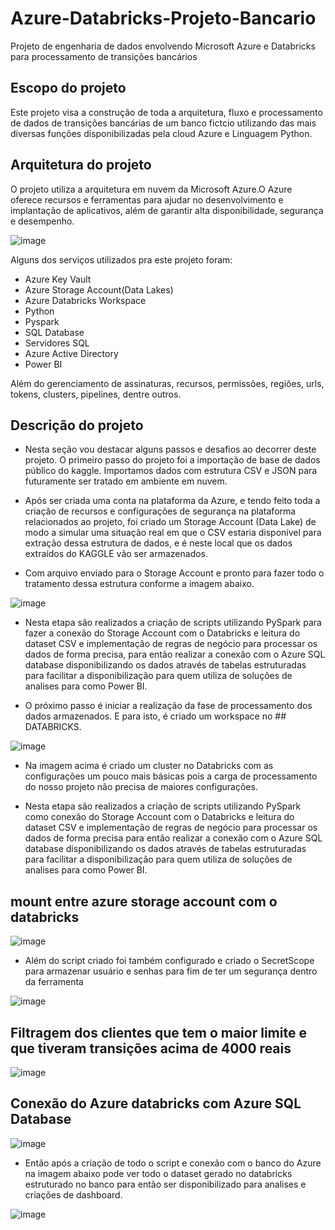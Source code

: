 # Azure-Databricks-Projeto-Bancario
Projeto de engenharia de dados envolvendo Microsoft Azure e Databricks para processamento de transições bancários

## Escopo do projeto 
Este projeto visa a construção de toda a arquitetura, fluxo e processamento de dados de transições bancárias de um banco fictcio utilizando das mais diversas funções disponibilizadas pela cloud Azure e Linguagem Python.

## Arquitetura do projeto 
O projeto utiliza a arquitetura em nuvem da Microsoft Azure.O Azure oferece recursos e ferramentas para ajudar no desenvolvimento e implantação de aplicativos, além de garantir alta disponibilidade, segurança e desempenho.

![image](https://github.com/thiagothr/Azure-Databricks-Projeto-Bancario/assets/72639507/d0ec7b34-3196-4232-8be2-d5b0743be505)


Alguns dos serviços utilizados pra este projeto foram:
  - Azure Key Vault
  - Azure Storage Account(Data Lakes)
  - Azure Databricks Workspace
  - Python
  - Pyspark
  - SQL Database
  - Servidores SQL
  - Azure Active Directory
  - Power BI

Além do gerenciamento de assinaturas, recursos, permissões, regiões, urls, tokens, clusters, pipelines, dentre outros.

## Descrição do projeto
- Nesta seção vou destacar alguns passos e desafios ao decorrer deste projeto. O primeiro passo do projeto foi a importação de base de dados público do kaggle. Importamos dados com estrutura CSV e JSON para futuramente ser tratado em ambiente em nuvem.
- Após ser criada uma conta na plataforma da Azure, e tendo feito toda a criação de recursos e configurações de segurança na plataforma relacionados ao projeto, foi criado um Storage Account (Data Lake) de modo a simular uma situação real em que o CSV estaria disponível para extração dessa estrutura de dados, e é neste local que os dados extraídos do KAGGLE vão ser armazenados.

- Com arquivo enviado para o Storage Account e pronto para fazer todo o tratamento dessa estrutura conforme a imagem abaixo.

![image](https://github.com/thiagothr/Azure-Databricks-Projeto-Bancario/assets/72639507/196de851-eeb1-4b93-89c6-32b72e4d6c93)


- Nesta etapa são realizados a criação de scripts utilizando PySpark para fazer a conexão do Storage Account com o Databricks e leitura do dataset CSV e implementação de regras de negócio para processar os dados de forma precisa, para então realizar a conexão com o Azure SQL database disponibilizando os dados através de tabelas estruturadas para facilitar a disponibilização para quem utiliza de soluções de analises para como Power BI.

- O próximo passo é iniciar a realização da fase de processamento dos dados armazenados. E para isto, é criado um workspace no ## DATABRICKS.

![image](https://github.com/thiagothr/Azure-Databricks-Projeto-Bancario/assets/72639507/bce61935-3e7c-4d3b-8199-1f185ffb7d72)


- Na imagem acima é criado um cluster no Databricks com as configurações um pouco mais básicas pois a carga de processamento do nosso projeto não precisa de maiores configurações.

- Nesta etapa são realizados a criação de scripts utilizando PySpark como conexão do Storage Account com o Databricks e leitura do dataset CSV e implementação de regras de negócio para processar os dados de forma precisa para então realizar a conexão com o Azure SQL database disponibilizando os dados através de tabelas estruturadas para facilitar a disponibilização para quem utiliza de soluções de analises para como Power BI.

## mount entre azure storage account com o databricks

![image](https://github.com/thiagothr/Azure-Databricks-Projeto-Bancario/assets/72639507/a61b62ab-560b-4d9b-853a-51982c813e8b)

- Além do script criado foi também configurado e criado o SecretScope para armazenar usuário e senhas para fim de ter um segurança dentro da ferramenta


![image](https://github.com/thiagothr/Azure-Databricks-Projeto-Bancario/assets/72639507/a7b5aea7-80b2-4fd0-a66a-6fcc04dece2e)


## Filtragem dos clientes que tem o maior limite e que tiveram transições acima de 4000 reais
![image](https://github.com/thiagothr/Azure-Databricks-Projeto-Bancario/assets/72639507/90eb514f-a937-406e-b1c7-8c9ada2313e4)

## Conexão do Azure databricks com Azure SQL Database
![image](https://github.com/thiagothr/Azure-Databricks-Projeto-Bancario/assets/72639507/33cf6173-e470-438a-8e48-3da5e10e7402)

- Então após a criação de todo o script e conexão com o banco do Azure na imagem abaixo pode ver todo o dataset gerado no databricks estruturado no banco para então ser disponibilizado para analises e criações de dashboard.

![image](https://github.com/thiagothr/Azure-Databricks-Projeto-Bancario/assets/72639507/2fbd392a-420c-4c9b-8db2-82c0e315a3b2)



